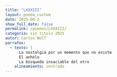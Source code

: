 ```yaml
---
title: "LXXXIII"
layout: poema_custom
date: 2025-08-2
show_full_date: false
permalink: /poemas/LXXXIII/
categoria: sin titulo 2025
autor: Carlos Wolf
parrafos:
  - texto: |
      La nostalgia por un momento que no existe
      El anhelo
      La búsqueda insaciable del otro
    alineamiento: centrado
---
```

